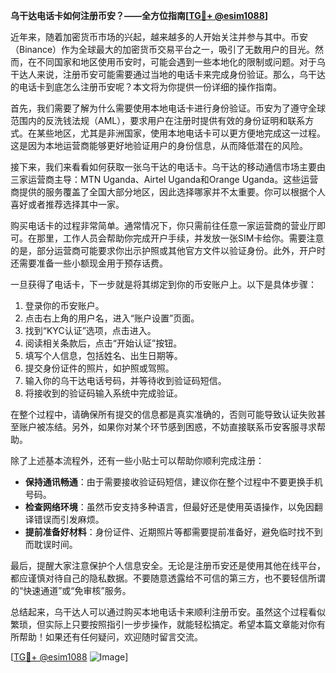 **乌干达电话卡如何注册币安？——全方位指南[[TG💪+ @esim1088](https://t.me/s/esim1088)]**

近年来，随着加密货币市场的兴起，越来越多的人开始关注并参与其中。币安（Binance）作为全球最大的加密货币交易平台之一，吸引了无数用户的目光。然而，在不同国家和地区使用币安时，可能会遇到一些本地化的限制或问题。对于乌干达人来说，注册币安可能需要通过当地的电话卡来完成身份验证。那么，乌干达的电话卡到底怎么注册币安呢？本文将为你提供一份详细的操作指南。

首先，我们需要了解为什么需要使用本地电话卡进行身份验证。币安为了遵守全球范围内的反洗钱法规（AML），要求用户在注册时提供有效的身份证明和联系方式。在某些地区，尤其是非洲国家，使用本地电话卡可以更方便地完成这一过程。这是因为本地运营商能够更好地验证用户的身份信息，从而降低潜在的风险。

接下来，我们来看看如何获取一张乌干达的电话卡。乌干达的移动通信市场主要由三家运营商主导：MTN Uganda、Airtel Uganda和Orange Uganda。这些运营商提供的服务覆盖了全国大部分地区，因此选择哪家并不太重要。你可以根据个人喜好或者推荐选择其中一家。

购买电话卡的过程非常简单。通常情况下，你只需前往任意一家运营商的营业厅即可。在那里，工作人员会帮助你完成开户手续，并发放一张SIM卡给你。需要注意的是，部分运营商可能要求你出示护照或其他官方文件以验证身份。此外，开户时还需要准备一些小额现金用于预存话费。

一旦获得了电话卡，下一步就是将其绑定到你的币安账户上。以下是具体步骤：

1. 登录你的币安账户。
2. 点击右上角的用户名，进入“账户设置”页面。
3. 找到“KYC认证”选项，点击进入。
4. 阅读相关条款后，点击“开始认证”按钮。
5. 填写个人信息，包括姓名、出生日期等。
6. 提交身份证件的照片，如护照或驾照。
7. 输入你的乌干达电话号码，并等待收到验证码短信。
8. 将接收到的验证码输入系统中完成验证。

在整个过程中，请确保所有提交的信息都是真实准确的，否则可能导致认证失败甚至账户被冻结。另外，如果你对某个环节感到困惑，不妨直接联系币安客服寻求帮助。

除了上述基本流程外，还有一些小贴士可以帮助你顺利完成注册：

- **保持通讯畅通**：由于需要接收验证码短信，建议你在整个过程中不要更换手机号码。
- **检查网络环境**：虽然币安支持多种语言，但最好还是使用英语操作，以免因翻译错误而引发麻烦。
- **提前准备好材料**：身份证件、近期照片等都需要提前准备好，避免临时找不到而耽误时间。

最后，提醒大家注意保护个人信息安全。无论是注册币安还是使用其他在线平台，都应谨慎对待自己的隐私数据。不要随意透露给不可信的第三方，也不要轻信所谓的“快速通道”或“免审核”服务。

总结起来，乌干达人可以通过购买本地电话卡来顺利注册币安。虽然这个过程看似繁琐，但实际上只要按照指引一步步操作，就能轻松搞定。希望本篇文章能对你有所帮助！如果还有任何疑问，欢迎随时留言交流。

[[TG💪+ @esim1088](https://t.me/s/esim1088) ![Image](https://i.postimg.cc/4NQfJmqS/Snipaste-2025-05-13-00-14-12.png)]